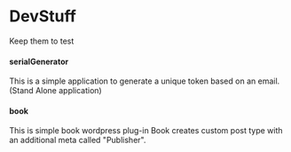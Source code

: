 # DevStuff
Keep them to test


#### serialGenerator
This is a simple application to generate a unique token based on an email.
(Stand Alone application)

#### book
This is simple book wordpress plug-in
Book creates custom post type with an additional meta called "Publisher".
